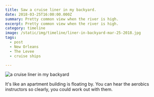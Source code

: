 ```yaml
---
title: Saw a cruise liner in my backyard.
date: 2018-03-25T16:00:00.000Z
summary: Pretty common view when the river is high.
excerpt: Pretty common view when the river is high.
category: timeline
image: /static/img/timeline/liner-in-backyard-mar-25-2018.jpg
tags:
  - post 
  - New Orleans
  - The Levee
  - cruise ships

---
```


![a cruise liner in my backyard](/static/img/timeline/liner-in-backyard-mar-25-2018.jpg "a cruise liner in my backyard")

It's like an apartment building is floating by. You can hear the aerobics instructors so clearly, you could work out with them.